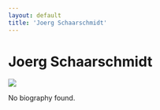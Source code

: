 ```yaml
---
layout: default
title: 'Joerg Schaarschmidt'
---
```


# Joerg Schaarschmidt

![](https://www.gravatar.com/avatar/e62149cf155865b1458f7ddbd320e13f)

No biography found.